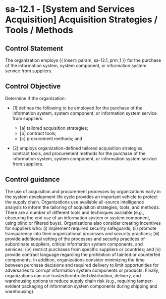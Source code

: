 # sa-12.1 - \[System and Services Acquisition\] Acquisition Strategies / Tools / Methods

## Control Statement

The organization employs {{ insert: param, sa-12.1_prm_1 }} for the purchase of the information system, system component, or information system service from suppliers.

## Control Objective

Determine if the organization:

- \[1\] defines the following to be employed for the purchase of the information system, system component, or information system service from suppliers:

  - \[a\] tailored acquisition strategies;
  - \[b\] contract tools;
  - \[c\] procurement methods; and

- \[2\] employs organization-defined tailored acquisition strategies, contract tools, and procurement methods for the purchase of the information system, system component, or information system service from suppliers.

## Control guidance

The use of acquisition and procurement processes by organizations early in the system development life cycle provides an important vehicle to protect the supply chain. Organizations use available all-source intelligence analysis to inform the tailoring of acquisition strategies, tools, and methods. There are a number of different tools and techniques available (e.g., obscuring the end use of an information system or system component, using blind or filtered buys). Organizations also consider creating incentives for suppliers who: (i) implement required security safeguards; (ii) promote transparency into their organizational processes and security practices; (iii) provide additional vetting of the processes and security practices of subordinate suppliers, critical information system components, and services; (iv) restrict purchases from specific suppliers or countries; and (v) provide contract language regarding the prohibition of tainted or counterfeit components. In addition, organizations consider minimizing the time between purchase decisions and required delivery to limit opportunities for adversaries to corrupt information system components or products. Finally, organizations can use trusted/controlled distribution, delivery, and warehousing options to reduce supply chain risk (e.g., requiring tamper-evident packaging of information system components during shipping and warehousing).
